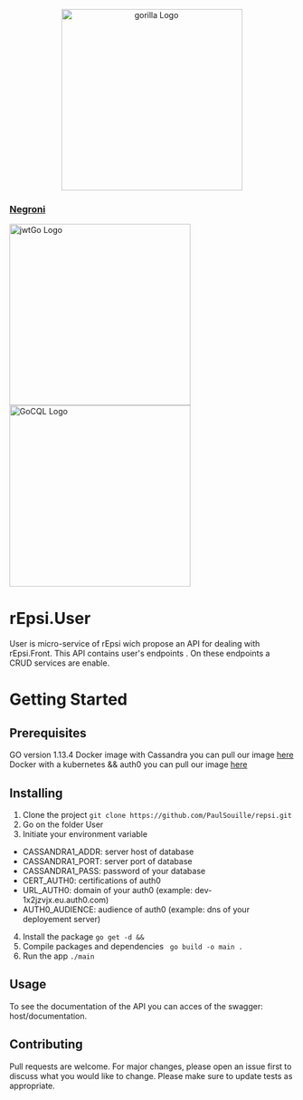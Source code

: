<p align="center">
  <a href="https://www.gorillatoolkit.org/pkg/mux" target="blank"><img src="https://miro.medium.com/max/400/1*5QBUnkCjT_m0amIHeweqGg.png" width="320" alt="gorilla Logo" /></a>
 <a href="https://godoc.org/github.com/codegangsta/negroni" target="blank"><h3>Negroni</h3></a>
 <a href="https://godoc.org/github.com/dgrijalva/jwt-go" target="blank"><img src="https://cdn.ednsquare.com/s/*/a5f181f3-bb0e-4a25-8847-f973a266bd90.png" width="320" alt="jwtGo Logo" /></a>
 <a href="https://godoc.org/github.com/gocql/gocql" target="blank"><img src="https://gocql.github.io/gocql.png" width="320" alt="GoCQL Logo" /></a> 
</p>


# rEpsi.User
User is micro-service of rEpsi wich propose an API for dealing with rEpsi.Front.
This API contains  user's endpoints .
On these endpoints a CRUD services are enable. 
# Getting Started

## Prerequisites
 GO version 1.13.4
 Docker image with Cassandra you can pull our image [here](http://link)
 Docker with a kubernetes && auth0  you can pull our image [here]()
## Installing

1. Clone the project
```git clone https://github.com/PaulSouille/repsi.git```
2. Go on the folder User
3. Initiate your environment variable 
* CASSANDRA1_ADDR: server host of database
* CASSANDRA1_PORT: server port of database 
* CASSANDRA1_PASS: password of your database
* CERT_AUTH0: certifications of auth0
* URL_AUTH0: domain of your auth0 (example: dev-1x2jzvjx.eu.auth0.com)
* AUTH0_AUDIENCE: audience of auth0 (example: dns of your deployement server)
4. Install the package
```go get -d && ```
5. Compile packages and dependencies
``` go build -o main .```
6. Run the app
```./main```



## Usage
To see the documentation of the API you can acces of the swagger:  host/documentation.


## Contributing
Pull requests are welcome. For major changes, please open an issue first to discuss what you would like to change.
Please make sure to update tests as appropriate.
 
